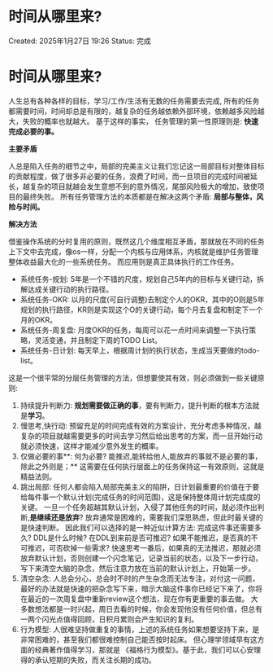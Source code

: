 # 时间从哪里来?

Created: 2025年1月27日 19:26
Status: 完成

# 时间从哪里来?

人生总有各种各样的目标，学习/工作/生活有无数的任务需要去完成, 所有的任务都需要时间，时间却总是有限的，越复杂的任务越依赖外部环境，依赖越多风险越大，失败的概率也就越大。 基于这样的事实， 任务管理的第一性原理则是: **快速完成必要的事。**

**主要矛盾**

人总是陷入任务的细节之中，局部的完美主义让我们忘记这一局部目标对整体目标的贡献程度，做了很多非必要的任务，浪费了时间，而一旦项目的完成时间被延长，越复杂的项目就越会发生意想不到的意外情况，尾部风险极大的增加，致使项目的最终失败。 所有任务管理方法的本质都是在解决这两个矛盾: **局部与整体，风险与时间。**

**解决方法**

借鉴操作系统的分时复用的原则，既然这几个维度相互矛盾，那就放在不同的任务上下文中去完成，像os一样，分配一个内核与应用体系，内核就是维护任务管理整体收益最大化的一些系统任务。 而应用则是真正具体执行的工作任务。

- 系统任务-规划: 5年是一个不错的尺度，规划自己5年内的目标与关键行动，拆解达成关键行动的执行路径。
- 系统任务-OKR: 以月的尺度(可自行调整)去制定个人的OKR，其中的O则是5年规划的执行路径，KR则是实现这个O的关键行动，每个月去复盘和制定下一个月的OKR。
- 系统任务-周复盘: 月度OKR的任务，每周可以花一点时间来调整一下执行策略，灵活变通，并且制定下周的TODO List。
- 系统任务-日计划: 每天早上，根据周计划的执行状态，生成当天要做的todo-list。

这是一个很平常的分层任务管理的方法，但想要使其有效，则必须做到一些关键原则:

1. 持续提升判断力: **规划需要做正确的事**，要有判断力，提升判断的根本方法就是**学习**。
2. 慢思考,快行动: 预留充足的时间完成有效的方案设计，充分考虑多种情况，越复杂的项目就越需要更多的时间去学习然后给出思考的方案，而一旦开始行动就必须快速，这样才能减少意外发生的概率。
3. 仅做必要的事**: 何为必要? 能推迟,能转给他人,能放弃的事就不是必要的事，除此之外则是；** 这需要在任何执行层面上的任务保持这一有效原则，这就是精益法则。
4. 跳出局部: 任何人都会陷入局部完美主义的陷阱，日计划最重要的价值在于要给每件事一个默认计划(完成任务的时间范围)，这是保持整体周计划完成度的关键。 一旦一个任务超越其默认计划，入侵了其他任务的时间，就必须作出判断,**是继续还是放弃**? 放弃通常是困难的，需要我们深思熟虑，但此时最关键的是快速判断。 因此我们可以选择的是一种近似计算方法: 完成这件事还需要多久? DDL是什么时候? 在DDL到来前是否可推迟? 如果不能推迟，是否真的不可推迟，可否砍掉一些需求? 快速思考一番后，如果真的无法推迟，那就必须放弃默认计划，否则创建一个闪念笔记，记录当前的状态，以及下一步行动，写下来清空大脑的杂念，然后注意力放在当前的默认计划上，开始第一步。
5. 清空杂念: 人总会分心，总会时不时的产生杂念而无法专注，对付这一问题，最好的办法就是快速的把杂念写下来，暗示大脑这件事你已经记下来了，你将在最近的一次周复盘中重新review这个想法，现在你有更重要的事去做。 大多数想法都是一时兴起，周日去看的时候，你会发现他没有任何价值，但总有一两个闪光点值得回顾，日积月累则会产生知识的复利。
6. 行为模型: 人很难坚持做重复的事情，上述的系统任务如果想要坚持下来，是非常困难的，甚至我们都很难控制自己能否按时起床。 但心理学领域早有这方面的经典著作值得学习，那就是 《福格行为模型》。基于此，我们可以心安理得的承认短期的失败，而关注长期的成功。
